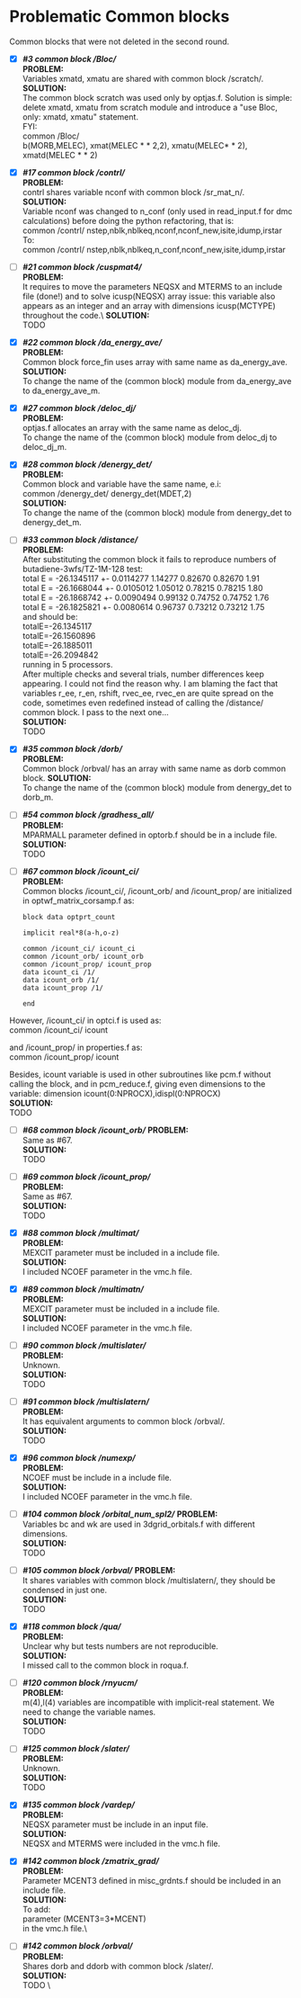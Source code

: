 # Problematic Common blocks

Common blocks that were not deleted in the second round. 

- [x] ***#3 common block /Bloc/***\
**PROBLEM:** \
Variables xmatd, xmatu are shared with common block /scratch/.
\
**SOLUTION:** \
The common block scratch was used only by optjas.f. Solution is simple: delete xmatd, xmatu from scratch module and introduce a "use Bloc, only: xmatd, xmatu" statement.\
FYI: \
common /Bloc/ \
b(MORB,MELEC), xmat(MELEC * * 2,2), xmatu(MELEC* * 2), xmatd(MELEC * * 2)

- [x] ***#17 common block /contrl/***\
**PROBLEM:** \
contrl shares variable nconf with common block /sr_mat_n/.\
**SOLUTION:** \
Variable nconf was changed to n_conf (only used in read_input.f for dmc calculations) before doing the python refactoring, that is: \
common /contrl/ nstep,nblk,nblkeq,nconf,nconf_new,isite,idump,irstar\
To:\
common /contrl/ nstep,nblk,nblkeq,n_conf,nconf_new,isite,idump,irstar

- [ ] ***#21 common block /cuspmat4/***\
**PROBLEM:** \
It requires to move the parameters NEQSX and MTERMS to an include file (done!) and to solve icusp(NEQSX) array issue: this variable also appears as an integer and an array with dimensions icusp(MCTYPE) throughout the code.\ 
**SOLUTION:** \
TODO

- [x] ***#22 common block /da_energy_ave/***\
**PROBLEM:** \
Common block force_fin uses array with same name as da_energy_ave.\
**SOLUTION:** \
To change the name of the (common block) module from da_energy_ave to da_energy_ave_m.

- [x] ***#27  common block /deloc_dj/***\
**PROBLEM:** \
optjas.f allocates an array with the same name as deloc_dj.\
To change the name of the (common block) module from deloc_dj to deloc_dj_m.

- [x] ***#28 common block /denergy_det/***\
**PROBLEM:** \
Common block and variable have the same name, e.i:\
common /denergy_det/ denergy_det(MDET,2)\
**SOLUTION:** \
To change the name of the (common block) module from denergy_det to denergy_det_m. 

- [ ] ***#33 common block /distance/***\
**PROBLEM:** \
After substituting the common block it fails to reproduce numbers of butadiene-3wfs/TZ-1M-128 test:\
total E = -26.1345117 +- 0.0114277 1.14277 0.82670 0.82670 1.91\
total E = -26.1668044 +- 0.0105012 1.05012 0.78215 0.78215 1.80\
total E = -26.1868742 +- 0.0090494 0.99132 0.74752 0.74752 1.76\
total E = -26.1825821 +- 0.0080614 0.96737 0.73212 0.73212 1.75\
and should be:\
totalE=-26.1345117\
totalE=-26.1560896\
totalE=-26.1885011\
totalE=-26.2094842\
running in 5 processors.\
After multiple checks and several trials, number differences keep appearing. I could not find the reason why. I am blaming the fact that variables r_ee, r_en, rshift, rvec_ee, rvec_en are quite spread on the code, sometimes even redefined instead of calling the /distance/ common block. I pass to the next one...\
**SOLUTION:** \
TODO

- [x] ***#35 common block /dorb/***\
**PROBLEM:** \
 Common block /orbval/ has an array with same name as dorb common block.
**SOLUTION:** \
To change the name of the (common block) module from denergy_det to dorb_m. 

- [ ] ***#54 common block /gradhess_all/***\
**PROBLEM:** \
MPARMALL parameter defined in optorb.f should be in a include file.\
**SOLUTION:** \
TODO

- [ ] ***#67 common block /icount_ci/***\
**PROBLEM:** \
Common blocks /icount_ci/, /icount_orb/ and /icount_prop/ are initialized in optwf_matrix_corsamp.f as:

      block data optprt_count

      implicit real*8(a-h,o-z)

      common /icount_ci/ icount_ci
      common /icount_orb/ icount_orb
      common /icount_prop/ icount_prop
      data icount_ci /1/
      data icount_orb /1/
      data icount_prop /1/

      end
      
However, /icount_ci/ in optci.f is used as:\
common /icount_ci/ icount 

and /icount_prop/ in properties.f as:\
common /icount_prop/ icount

Besides, icount variable is used in other subroutines like pcm.f without calling the block, and in pcm_reduce.f, giving even dimensions to the variable:
dimension icount(0:NPROCX),idispl(0:NPROCX)\
**SOLUTION:** \
TODO

- [ ] ***#68 common block /icount_orb/***
**PROBLEM:** \
Same as #67.\
**SOLUTION:** \
TODO

- [ ] ***#69 common block /icount_prop/***\
**PROBLEM:** \
Same as #67.\
**SOLUTION:** \
TODO

- [x] ***#88 common block /multimat/***\
**PROBLEM:** \
MEXCIT parameter must be included in a include file.\
**SOLUTION:** \
I included NCOEF parameter in the vmc.h file. 

- [x] ***#89 common block /multimatn/***\
**PROBLEM:** \
MEXCIT parameter must be included in a include file.\
**SOLUTION:** \
I included NCOEF parameter in the vmc.h file. 

- [ ] ***#90 common block /multislater/***\
**PROBLEM:** \
Unknown.\
**SOLUTION:** \
TODO

- [ ] ***#91 common block /multislatern/***\
**PROBLEM:** \
It has equivalent arguments to common block /orbval/.\
**SOLUTION:** \
TODO

- [x] ***#96 common block /numexp/***\
**PROBLEM:** \
NCOEF must be include in a include file.\
**SOLUTION:** \
I included NCOEF parameter in the vmc.h file. 

- [ ] ***#104 common block /orbital_num_spl2/***
**PROBLEM:** \
Variables bc and wk are used in 3dgrid_orbitals.f with different dimensions.\
**SOLUTION:** \
TODO

- [ ] ***#105 common block /orbval/***
**PROBLEM:** \
It shares variables with common block /multislatern/, they should be condensed in just one.\
**SOLUTION:** \
TODO

- [x] ***#118 common block /qua/***\
**PROBLEM:** \
Unclear why but tests numbers are not reproducible.\
**SOLUTION:** \
I missed call to the common block in roqua.f.

- [ ] ***#120 common block /rnyucm/***\
**PROBLEM:** \
m(4),l(4) variables are incompatible with implicit-real statement. We need to change the variable names.\
**SOLUTION:** \
TODO

- [ ] ***#125 common block /slater/***\
**PROBLEM:** \
Unknown. \
**SOLUTION:** \
TODO

- [x] ***#135 common block /vardep/***\
**PROBLEM:** \
NEQSX parameter must be include in an input file.\
**SOLUTION:** \
NEQSX and MTERMS were included in the vmc.h file.

- [x] ***#142 common block /zmatrix_grad/***\
**PROBLEM:** \
Parameter MCENT3 defined in misc_grdnts.f should be included in an include file.\
**SOLUTION:** \
To add: \
parameter (MCENT3=3*MCENT)\
in the vmc.h file.\

- [ ] ***#142 common block /orbval/***\
**PROBLEM:** \
Shares dorb and ddorb with common block /slater/.\
**SOLUTION:** \
TODO \
